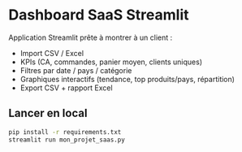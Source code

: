 # Dashboard SaaS Streamlit

Application Streamlit prête à montrer à un client :

- Import CSV / Excel
- KPIs (CA, commandes, panier moyen, clients uniques)
- Filtres par date / pays / catégorie
- Graphiques interactifs (tendance, top produits/pays, répartition)
- Export CSV + rapport Excel

## Lancer en local

```bash
pip install -r requirements.txt
streamlit run mon_projet_saas.py
```
